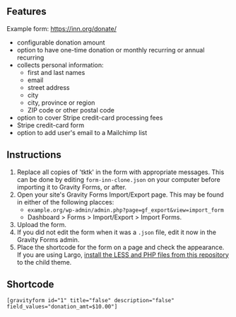 ## Features

Example form: https://inn.org/donate/

- configurable donation amount
- option to have one-time donation or monthly recurring or annual recurring
- collects personal information:
	- first and last names
	- email
	- street address
	- city
	- city, province or region
	- ZIP code or other postal code
- option to cover Stripe credit-card processing fees
- Stripe credit-card form
- option to add user's email to a Mailchimp list


## Instructions

1. Replace all copies of 'tktk' in the form with appropriate messages. This can be done by editing `form-inn-clone.json` on your computer before importing it to Gravity Forms, or after.
2. Open your site's Gravity Forms Import/Export page. This may be found in either of the following placces:
	- `example.org/wp-admin/admin.php?page=gf_export&view=import_form`
	- Dashboard > Forms > Import/Export > Import Forms.
3. Upload the form.
4. If you did not edit the form when it was a `.json` file, edit it now in the Gravity Forms admin.
5. Place the shortcode for the form on a page and check the appearance. If you are using Largo, [install the LESS and PHP files from this repository](./README.md) to the child theme.

## Shortcode

    [gravityform id="1" title="false" description="false" field_values="donation_amt=$10.00"]
